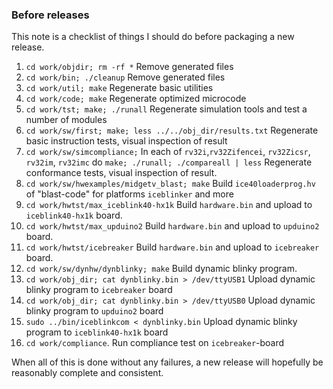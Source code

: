 ### Before releases

This note is a checklist of things I should do before packaging a new release.

 1.  `cd work/objdir; rm -rf *`
     Remove generated files
 2.  `cd work/bin; ./cleanup`
     Remove generated files
 3.  `cd work/util; make`
     Regenerate basic utilities
 4.  `cd work/code; make`
     Regenerate optimized microcode
 5.  `cd work/tst; make; ./runall`
     Regenerate simulation tools and test a number of modules
 6.  `cd work/sw/first; make; less ../../obj_dir/results.txt`
     Regenerate basic instruction tests, visual inspection of result
 7. `cd work/sw/simcompliance;`
     In each of `rv32i`,`rv32Zifencei`, `rv32Zicsr`, `rv32im`, `rv32imc` do
     `make; ./runall; ./compareall | less`
     Regenerate conformance tests, visual inspection of result.
 8. `cd work/sw/hwexamples/midgetv_blast; make`
     Build `ice40loaderprog.hv` of "blast-code" for platforms
     `iceblinker` and more
 9.  `cd work/hwtst/max_iceblink40-hx1k`
     Build `hardware.bin` and upload to `iceblink40-hx1k` board.
 10. `cd work/hwtst/max_upduino2`
     Build `hardware.bin` and upload to `upduino2` board.
 11. `cd work/hwtst/icebreaker`
     Build `hardware.bin` and upload to `icebreaker` board.
 12. `cd work/sw/dynhw/dynblinky; make`
     Build dynamic blinky program.
 13. `cd work/obj_dir; cat dynblinky.bin > /dev/ttyUSB1`
     Upload dynamic blinky program to `icebreaker` board    
 14. `cd work/obj_dir; cat dynblinky.bin > /dev/ttyUSB0`
     Upload dynamic blinky program to `upduino2` board    
 15. `sudo ../bin/iceblinkcom < dynblinky.bin`
     Upload dynamic blinky program to `iceblink40-hx1k` board    
 16. `cd work/compliance`. Run compliance test on `icebreaker`-board

 
When all of this is done without any failures, a new release will
hopefully be reasonably complete and consistent.